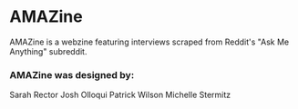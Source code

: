 # AMAZine


AMAZine is a webzine featuring interviews scraped from Reddit's "Ask Me Anything" subreddit.


### AMAZine was designed by:
Sarah Rector
Josh Olloqui
Patrick Wilson
Michelle Stermitz

